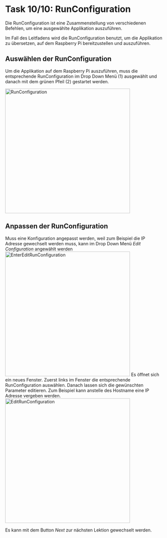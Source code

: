 # Task 10/10: RunConfiguration
Die RunConfiguration ist eine Zusammenstellung von verschiedenen Befehlen, um eine ausgewählte Applikation auszuführen.

Im Fall des Leitfadens wird die RunConfiguration benutzt, um die Applikation zu übersetzen, auf dem Raspberry Pi
bereitzustellen und auszuführen.

## Auswählen der RunConfiguration
Um die Applikation auf dem Raspberry Pi auszuführen, muss die entsprechende RunConfiguration im Drop Down Menü (1)
ausgewählt und danach mit dem grünen Pfeil (2) gestartet werden.

<img src="RunConfiguration.png" alt="RunConfiguration" width="400">

## Anpassen der RunConfiguration
Muss eine Konfiguration angepasst werden, weil zum Beispiel die IP Adresse gewechselt werden muss, kann im Drop Down Menü
*Edit Configuration* angewählt werden
<img src="EnterEditRunConfiguration.png" alt="EnterEditRunConfiguration" width="400">
Es öffnet sich ein neues Fenster. Zuerst links im Fenster die entsprechende RunConfiguration auswählen. Danach lassen sich
die gewünschten Parameter editieren. Zum Beispiel kann anstelle des Hostname eine IP Adresse vergeben werden.
<img src="EditRunConfiguration.png" alt="EditRunConfiguration" width="400">

Es kann mit dem Button *Next* zur nächsten Lektion gewechselt werden.